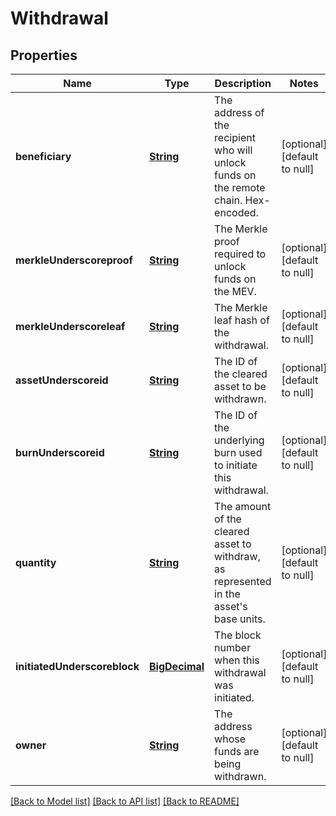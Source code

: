 # Withdrawal
## Properties

Name | Type | Description | Notes
------------ | ------------- | ------------- | -------------
**beneficiary** | [**String**](string.md) | The address of the recipient who will unlock funds on the remote chain. Hex-encoded. | [optional] [default to null]
**merkleUnderscoreproof** | [**String**](string.md) | The Merkle proof required to unlock funds on the MEV. | [optional] [default to null]
**merkleUnderscoreleaf** | [**String**](string.md) | The Merkle leaf hash of the withdrawal. | [optional] [default to null]
**assetUnderscoreid** | [**String**](string.md) | The ID of the cleared asset to be withdrawn. | [optional] [default to null]
**burnUnderscoreid** | [**String**](string.md) | The ID of the underlying burn used to initiate this withdrawal. | [optional] [default to null]
**quantity** | [**String**](string.md) | The amount of the cleared asset to withdraw, as represented in the asset&#39;s base units. | [optional] [default to null]
**initiatedUnderscoreblock** | [**BigDecimal**](number.md) | The block number when this withdrawal was initiated. | [optional] [default to null]
**owner** | [**String**](string.md) | The address whose funds are being withdrawn. | [optional] [default to null]

[[Back to Model list]](../README.md#documentation-for-models) [[Back to API list]](../README.md#documentation-for-api-endpoints) [[Back to README]](../README.md)

